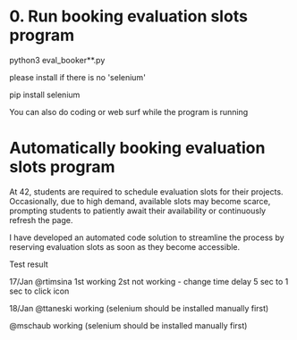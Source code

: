 # 0. Run booking evaluation slots program

python3 eval_booker**.py

please install if there is no 'selenium'

pip install selenium




You can also do coding or web surf while the program is running

# Automatically booking evaluation slots program

At 42, students are required to schedule evaluation slots for their projects. 
Occasionally, due to high demand, available slots may become scarce, 
prompting students to patiently await their availability 
or continuously refresh the page.

I have developed an automated code solution 
to streamline the process by reserving evaluation slots 
as soon as they become accessible.


Test result

17/Jan
@rtimsina 
1st working
2st not working - change time delay 5 sec to 1 sec to click icon 

18/Jan
@ttaneski 
working (selenium should be installed manually first)

@mschaub 
working (selenium should be installed manually first)






